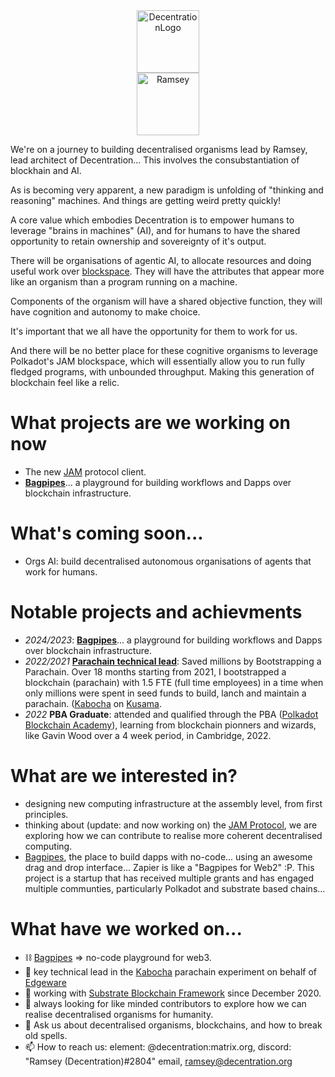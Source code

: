 <center><img src="https://user-images.githubusercontent.com/45230082/142871333-a25292f4-1db4-428f-b1c3-5e493520baed.png" alt="DecentrationLogo" width="100"/></center>
<center><img src="https://drive.google.com/uc?export=view&id=15r50NY9VwdESE6c36dxoPPi0Z20fMbDc" alt="Ramsey" width="100"/></center>

We're on a journey to building decentralised organisms lead by Ramsey, lead architect of Decentration... 
This involves the consubstantiation of blockhain and AI. 

As is becoming very apparent, a new paradigm is unfolding of "thinking and reasoning" machines. 
And things are getting weird pretty quickly!

A core value which embodies Decentration is to empower humans to leverage "brains in machines" (AI), 
and for humans to have the shared opportunity to retain ownership and sovereignty of it's output. 

There will be organisations of agentic AI, to allocate resources and doing useful work over [blockspace](https://polkadot.com/blockspace). 
They will have the attributes that appear more like an organism than a program running on a machine. 

Components of the organism will have a shared objective function, they will have cognition and autonomy to make choice. 

It's important that we all have the opportunity for them to work for us.  

And there will be no better place for these cognitive organisms to leverage Polkadot's JAM blockspace, which will essentially allow you to run fully fledged programs, with unbounded throughput. 
Making this generation of blockchain feel like a relic. 

# What projects are we working on now
- The new [JAM](https://jam.web3.foundation) protocol client.
- **[Bagpipes](https://bagpipes.io)**... a playground for building workflows and Dapps over blockchain infrastructure.

# What's coming soon...
- Orgs AI: build decentralised autonomous organisations of agents that work for humans. 

# Notable projects and achievments
- _2024/2023_: **[Bagpipes](https://bagpipes.io)**... a playground for building workflows and Dapps over blockchain infrastructure.
- _2022/2021_ **[Parachain technical lead](https://gov.edgewa.re/discussion/2515-kabocha-technical-steward-proposal-referenda-funding)**: Saved millions by Bootstrapping a Parachain. Over 18 months starting from 2021, I bootstrapped a blockchain (parachain) with 1.5 FTE (full time employees) in a time when only millions were spent in seed funds to build, lanch and maintain a parachain. ([Kabocha](https://github.com/Kabocha-Network/)  on [Kusama](https://kusama.network).
- _2022_ **PBA Graduate**: attended and qualified through the PBA ([Polkadot Blockchain Academy](https://polkadot.academy)), learning from blockchain pionners and wizards, like Gavin Wood over a 4 week period, in Cambridge, 2022. 

# What are we interested in?
- designing new computing infrastructure at the assembly level, from first principles.
- thinking about (update: and now working on) the [JAM Protocol](https://graypaper.com), we are exploring how we can contribute to realise more coherent decentralised computing.
- [Bagpipes](https://bagpipes.io), the place to build dapps with no-code... using an awesome drag and drop interface... Zapier is like a "Bagpipes for Web2" :P. This project is a startup that has received multiple grants and has engaged multiple communties, particularly Polkadot and substrate based chains...

# What have we worked on...
- ⛓️ [Bagpipes](https://bagpipes.io) => no-code playground for web3. 
- 🔭 key technical lead in the [Kabocha](https://github.com/Kabocha-Network/) parachain experiment on behalf of [Edgeware](https://edgewa.re)
- 🌱 working with [Substrate Blockchain Framework](https://substrate.dev) since December 2020.
- 👯 always looking for like minded contributors to explore how we can realise decentralised organisms for humanity.
- 💬 Ask us about decentralised organisms, blockchains, and how to break old spells. 
- 📫 How to reach us: element: @decentration:matrix.org, discord: "Ramsey (Decentration)#2804" email, ramsey@decentration.org
